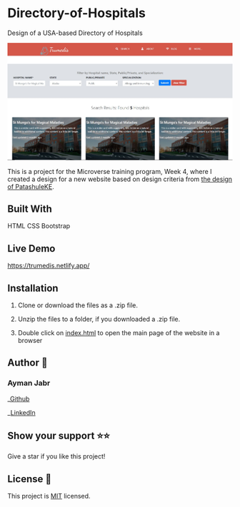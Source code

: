 # Directory-of-Hospitals

Design of a USA-based Directory of Hospitals

![Screenshot-of-live-demo](./assets/screenshot.JPG)

This is a project for the Microverse training program, Week 4, where I created a design for a new website based on design criteria from [the design of PatashuleKE](https://www.behance.net/gallery/25563385/PatashuleKE).

## Built With

HTML
CSS
Bootstrap

## Live Demo

https://trumedis.netlify.app/

## Installation

1) Clone or download the files as a .zip file.

2) Unzip the files to a folder, if you downloaded a .zip file.

3) Double click on [index.html](./index.html) to open the main page of the website in a browser

## Author 👤

### Ayman Jabr

_[Github](https://github.com/AymanJabr/)

_[LinkedIn](https://www.linkedin.com/in/ayman-jabr-3705a4100/)

## Show your support ⭐️⭐️

Give a star if you like this project!

## License 📝

This project is [MIT](https://www.mit.edu/~amini/LICENSE.md) licensed.

